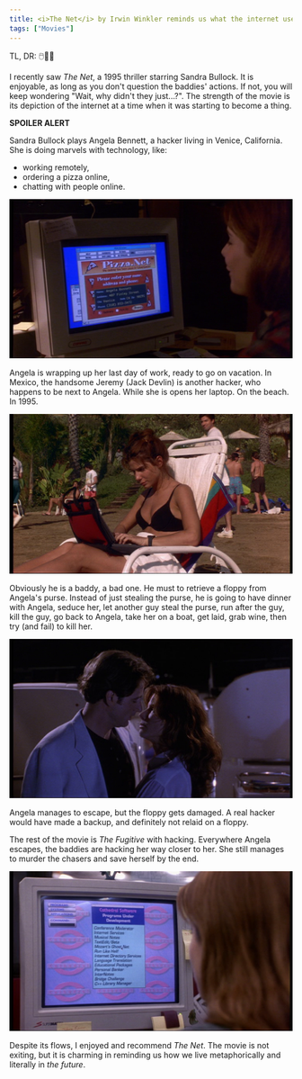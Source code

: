 ```yaml
---
title: <i>The Net</i> by Irwin Winkler reminds us what the internet used to feel like
tags: ["Movies"]
---
```


TL, DR: 🖱️🍕🤓

I recently saw *The Net*, a 1995 thriller starring Sandra Bullock.
It is enjoyable, as long as you don't question the baddies' actions.
If not, you will keep wondering "Wait, why didn't they just...?".
The strength of the movie is its depiction of the internet at a time when it was starting to become a thing.

**SPOILER ALERT**

Sandra Bullock plays Angela Bennett, a hacker living in Venice, California.
She is doing marvels with technology, like:
- working remotely,
- ordering a pizza online,
- chatting with people online.

![](/assets/2022/the-net/pizza.png)

Angela is wrapping up her last day of work, ready to go on vacation.
In Mexico, the handsome Jeremy (Jack Devlin) is another hacker, who happens to be next to Angela.
While she is opens her laptop.
On the beach.
In 1995.

![](/assets/2022/the-net/beach.png)

Obviously he is a baddy, a bad one.
He must to retrieve a floppy from Angela's purse.
Instead of just stealing the purse, he is going to have dinner with Angela, seduce her, let another guy steal the purse, run after the guy, kill the guy, go back to Angela, take her on a boat, get laid, grab wine, then try (and fail) to kill her. 

![](/assets/2022/the-net/kiss.png)

Angela manages to escape, but the floppy gets damaged.
A real hacker would have made a backup, and definitely not relaid on a floppy.

The rest of the movie is *The Fugitive* with hacking.
Everywhere Angela escapes, the baddies are hacking her way closer to her.
She still manages to murder the chasers and save herself by the end.

![](/assets/2022/the-net/cathedral.png)

Despite its flows, I enjoyed and recommend *The Net*.
The movie is not exiting, but it is charming in reminding us how we live metaphorically and literally in *the future*.
